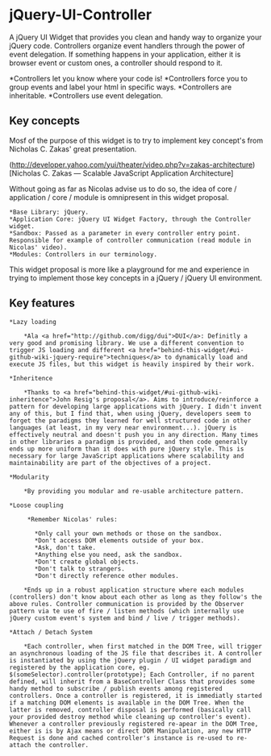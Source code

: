 jQuery-UI-Controller
====================
A jQuery UI Widget that provides you clean and handy way to organize your jQuery code. 
Controllers organize event handlers through the power of event delegation. If something happens 
in your application, either it is browser event or custom ones, a controller should respond to it.

*Controllers let you know where your code is!
*Controllers force you to group events and label your html in specific ways.
*Controllers are inheritable.
*Controllers use event delegation.


Key concepts
---------------------
Mosf of the purpose of this widget is to try to implement key concept's from Nicholas C. Zakas' great presentation.

(http://developer.yahoo.com/yui/theater/video.php?v=zakas-architecture)[Nicholas C. Zakas — Scalable JavaScript Application Architecture]

Without going as far as Nicolas advise us to do so, the idea of core / application / core / module is omnipresent in this widget proposal.

    *Base Library: jQuery.
    *Application Core: jQuery UI Widget Factory, through the Controller widget.
    *Sandbox: Passed as a parameter in every controller entry point. Responsible for example of controller communication (read module in Nicolas' video).
    *Modules: Controllers in our terminology.


This widget proposal is more like a playground for me and experience in trying to implement those key concepts in a jQuery / jQuery UI environment.

Key features
----------------

    *Lazy loading
    
        *Ala <a href="http://github.com/digg/dui">DUI</a>: Definitly a very good and promising library. We use a different convention to trigger JS loading and different <a href="behind-this-widget/#ui-github-wiki-jquery-require">techniques</a> to dynamically load and execute JS files, but this widget is heavily inspired by their work.  
    
    *Inheritence
    
        *Thanks to <a href="behind-this-widget/#ui-github-wiki-inheritence">John Resig's proposal</a>. Aims to introduce/reinforce a pattern for developing large applications with jQuery. I didn't invent any of this, but I find that, when using jQuery, developers seem to forget the paradigms they learned for well structured code in other languages (at least, in my very near environment...). jQuery is effectively neutral and doesn't push you in any direction. Many times in other libraries a paradigm is provided, and then code generally ends up more uniform than it does with pure jQuery style. This is necessary for large JavaScript applications where scalability and maintainability are part of the objectives of a project.
    
    *Modularity
    
        *By providing you modular and re-usable architecture pattern.
    
    *Loose coupling
    
         *Remember Nicolas' rules:
        
           *Only call your own methods or those on the sandbox.
           *Don't access DOM elements outside of your box.
           *Ask, don't take.
           *Anything else you need, ask the sandbox.
           *Don't create global objects.
           *Don't talk to strangers.
           *Don't directly reference other modules.
        
        *Ends up in a robust application structure where each modules (controllers) don't know about each other as long as they follow's the above rules. Controller communication is provided by the Observer pattern via te use of fire / listen methods (which internally use jQuery custom event's system and bind / live / trigger methods).
    
    *Attach / Detach System
    
        *Each controller, when first matched in the DOM Tree, will trigger an asynchronous loading of the JS file that describes it. A controller is instantiated by using the jQuery plugin / UI widget paradigm and registered by the application core, eg. $(someSelector).controller(prototype); Each Controller, if no parent defined, will inherit from a BaseController Class that provides some handy method to subscribe / publish events among registered controllers. Once a controller is registered, it is immediatly started if a matching DOM elements is available in the DOM Tree. When the latter is removed, controller disposal is performed (basically call your provided destroy method while cleaning up controller's event). Whenever a controller previously registered re-apear in the DOM Tree, either is is by Ajax means or direct DOM Manipulation, any new HTTP Request is done and cached controller's instance is re-used to re-attach the controller.
    